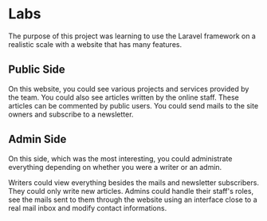 # Labs

The purpose of this project was learning to use the Laravel framework on a realistic scale with a website that has many features.

## Public Side
On this website, you could see various projects and services provided by the team. 
You could also see articles written by the online staff. These articles can be commented by public users.
You could send mails to the site owners and subscribe to a newsletter.

## Admin Side
On this side, which was the most interesting, you could administrate everything depending on whether you were a writer or an admin. 

Writers could view everything besides the mails and newsletter subscribers. They could only write new articles.
Admins could handle their staff's roles, see the mails sent to them through the website using an interface close to a real mail inbox and modify contact informations.
